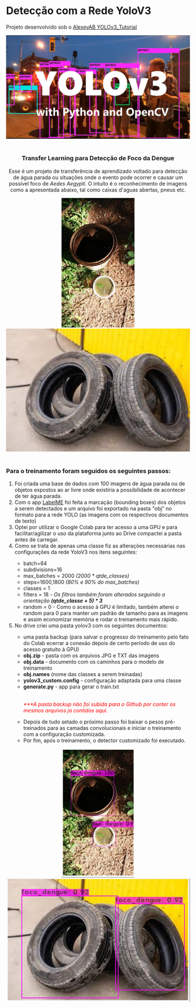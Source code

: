 <h1>Detecção com a Rede YoloV3</h1>

<p>Projeto desenvolvido sob o <a href="https://colab.research.google.com/drive/1Mh2HP_Mfxoao6qNFbhfV3u28tG8jAVGk">AlexeyAB YOLOv3_Tutorial</a></p>
<div align="center">
    <img src="images/yolov3.jpg" alt="">
</div>
<br>
<div align="center">
    <h3>Transfer Learning para Detecção de Foco da Dengue</h3>
    <p>Esse é um projeto de transferência de aprendizado voltado para detecção de água parada ou situações onde o evento pode ocorrer e causar um possível foco de <stronf><i>Aedes Aegypti</i></strong>. O intuíto é o reconhecimento de imagens como a apresentada abaixo, tal como caixas d'aguas abertas, pneus etc.</p>
    <img src="images/agua_parada.jpg" alt="" width="200">
    <img src="images/pneus.jpg" alt="" width="530">
</div>
<br>
<h3>Para o treinamento foram seguidos os seguintes passos:</h3>
<div>
    <ol>
        <li> Foi criada uma base de dados com 100 imagens de água parada ou de objetos expostos ao ar livre onde existiria a possibilidade de acontecer de ter água parada.</li>
        <li> Com o app <a href="http://labelme.csail.mit.edu/Release3.0/">LabelME</a> foi feita a marcação (bounding boxes) dos objetos a serem detectados e um arquivo foi exportado na pasta "obj" no formato para a rede YOLO (as imagens com os respectivos documentos de texto)</li>
        <li>Optei por utilizar o Google Colab para ter acesso a uma GPU e para facilitar/agilizar o uso da plataforma junto ao Drive compactei a pasta antes de carregar.</li>
        <li>Como se trata de apenas uma classe fiz as alterações necessárias nas configurações da rede YoloV3 nos itens seguintes:</li>
        <ul>
            <li>batch=64</li>
            <li>subdivisions=16</li>
            <li>max_batches = 2000 <i>(2000 * qtde_classes)</i></li>
            <li>steps=1600,1800 <i>(80% e 90% do max_batches)</i></li>
            <li>classes = 1</li>
            <li>filters = 18 <i>- Os filtros também foram alterados seguindo a orientação <strong>(qtde_classe + 5) * 3</strong></i></li>
            <li>random = 0 - Como o acesso à GPU é limitado, também alterei o random para 0 para manter um padrão de tamanho para as imagens e assim economizar memória e rodar o treinamento mais rápido.</li>
        </ul>
        <li> No drive criei uma pasta yolov3 com os seguintes documentos:</li>
        <ul>
            <li>uma pasta backup (para salvar o progresso do treinamento pelo fato do Colab ecerrar a conexão depois de certo período de uso do acesso gratuito à GPU) 
            <li><strong>obj.zip</strong> - pasta com os arquivos JPG e TXT das imagens</li>
            <li><strong>obj.data</strong> - documento com os caminhos para o modelo de treinamento</li>
            <li><strong>obj.names</strong> (nome das classes a serem treinadas)</li>
            <li><strong>yolov3_custom.config</strong> - configuração adaptada para uma classe</li>
            <li><strong>generate.py</strong> - app para gerar o train.txt</li>
            <br>
            <p style="color:red"><i>***A pasta backup não foi subida para o Github por conter os mesmos arquivos ja contidos aqui.</i></p>
        <li>Depois de tudo setado o próximo passo foi baixar o pesos pré-treinados para as camadas convolucionais e iniciar o treinamento com a configuração customizada.</li>
        <li>Por fim, após o treinamento, o detector customizado foi executado.</li>
</div>
<div align="center">
    <img src="images/objeto_detectado.jpg" alt="dois potes com água parada" width="200">
    <img src="images/objeto_detectado_2.jpg" alt="pneus velhos " width="530">
</div>
